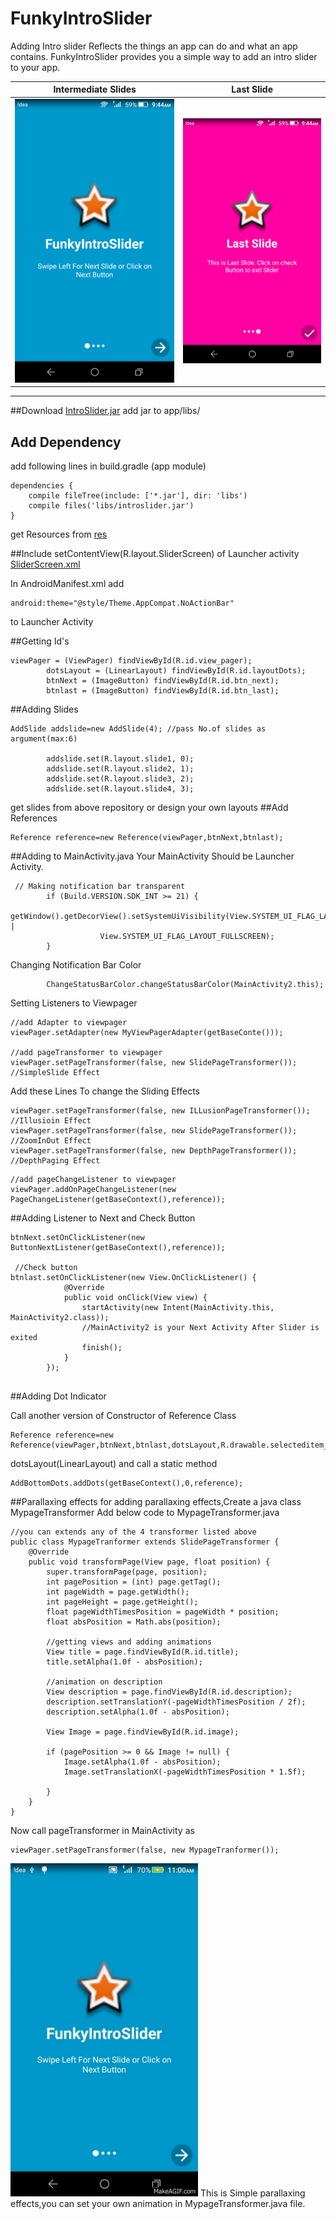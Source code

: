 # FunkyIntroSlider
Adding Intro slider Reflects the things an app can do and what an app contains.
FunkyIntroSlider provides you a simple way to add an intro slider to your app. 

Intermediate Slides           |  Last Slide
:-------------------------:|:-------------------------:
![](https://github.com/Hussaings/FunkyIntroSlider/blob/master/Screenshot_2016-10-19-09-44-28.png)  |  ![](https://github.com/Hussaings/FunkyIntroSlider/blob/master/Screenshot_2016-10-19-09-44-38.png)
-----------------------------------------------------------------------------------------------------------------------

##Download [IntroSlider.jar](https://github.com/Hussaings/FunkyIntroSlider.git)
add jar to app/libs/ 

## Add Dependency 
add following lines in build.gradle (app module)
```
dependencies {
    compile fileTree(include: ['*.jar'], dir: 'libs')
    compile files('libs/introslider.jar')
}
```
get Resources from [res](https://github.com/Hussaings/FunkyIntroSlider/tree/master/res)

##Include
setContentView(R.layout.SliderScreen) of Launcher activity 
[SliderScreen.xml](https://github.com/Hussaings/FunkyIntroSlider/blob/master/SliderScreen.xml)

In AndroidManifest.xml add
```
android:theme="@style/Theme.AppCompat.NoActionBar"
```
to Launcher Activity

##Getting Id's
```
viewPager = (ViewPager) findViewById(R.id.view_pager);
        dotsLayout = (LinearLayout) findViewById(R.id.layoutDots);
        btnNext = (ImageButton) findViewById(R.id.btn_next);
        btnlast = (ImageButton) findViewById(R.id.btn_last);
```
##Adding Slides
```
AddSlide addslide=new AddSlide(4); //pass No.of slides as argument(max:6)

        addslide.set(R.layout.slide1, 0);
        addslide.set(R.layout.slide2, 1);
        addslide.set(R.layout.slide3, 2);
        addslide.set(R.layout.slide4, 3);
```
get slides from above repository or design your own layouts
##Add References
```
Reference reference=new Reference(viewPager,btnNext,btnlast);
```
##Adding to MainActivity.java
Your MainActivity Should be Launcher Activity.
```
 // Making notification bar transparent
        if (Build.VERSION.SDK_INT >= 21) {
            getWindow().getDecorView().setSystemUiVisibility(View.SYSTEM_UI_FLAG_LAYOUT_STABLE |
                    View.SYSTEM_UI_FLAG_LAYOUT_FULLSCREEN);
        }
```
Changing Notification Bar Color
```
        ChangeStatusBarColor.changeStatusBarColor(MainActivity2.this);
```
Setting Listeners to Viewpager
```
//add Adapter to viewpager
viewPager.setAdapter(new MyViewPagerAdapter(getBaseConte()));

//add pageTransformer to viewpager
viewPager.setPageTransformer(false, new SlidePageTransformer());   //SimpleSlide Effect
```
Add these Lines To change the Sliding Effects
```
viewPager.setPageTransformer(false, new ILLusionPageTransformer()); //Illusioin Effect
viewPager.setPageTransformer(false, new SlidePageTransformer());   //ZoomInOut Effect
viewPager.setPageTransformer(false, new DepthPageTransformer());   //DepthPaging Effect
```

```
//add pageChangeListener to viewpager
viewPager.addOnPageChangeListener(new PageChangeListener(getBaseContext(),reference));
```
##Adding Listener to Next and Check Button
```
btnNext.setOnClickListener(new ButtonNextListener(getBaseContext(),reference));
        
 //Check button       
btnlast.setOnClickListener(new View.OnClickListener() {
            @Override
            public void onClick(View view) {
                startActivity(new Intent(MainActivity.this, MainActivity2.class));
                //MainActivity2 is your Next Activity After Slider is exited
                finish();
            }
        });
        
 ```
##Adding Dot Indicator

 Call another version of Constructor of Reference Class
 ```
 Reference reference=new Reference(viewPager,btnNext,btnlast,dotsLayout,R.drawable.selecteditem_dot,R.drawable.nonselecteditem_dot);
```
dotsLayout(LinearLayout)
and call a static method
```
AddBottomDots.addDots(getBaseContext(),0,reference);
```

##Parallaxing effects
for adding parallaxing effects,Create a java class MypageTransformer
Add below code to MypageTransformer.java
```
//you can extends any of the 4 transformer listed above
public class MypageTranformer extends SlidePageTransformer {
    @Override
    public void transformPage(View page, float position) {
        super.transformPage(page, position);
        int pagePosition = (int) page.getTag();
        int pageWidth = page.getWidth();
        int pageHeight = page.getHeight();
        float pageWidthTimesPosition = pageWidth * position;
        float absPosition = Math.abs(position);
        
        //getting views and adding animations
        View title = page.findViewById(R.id.title);
        title.setAlpha(1.0f - absPosition);
        
        //animation on description
        View description = page.findViewById(R.id.description);
        description.setTranslationY(-pageWidthTimesPosition / 2f);
        description.setAlpha(1.0f - absPosition);

        View Image = page.findViewById(R.id.image);

        if (pagePosition >= 0 && Image != null) {
            Image.setAlpha(1.0f - absPosition);
            Image.setTranslationX(-pageWidthTimesPosition * 1.5f);

        }
    }
}
```
Now call pageTransformer in MainActivity as
```
viewPager.setPageTransformer(false, new MypageTranformer());
```
<img src="https://github.com/Hussaings/FunkyIntroSlider/blob/master/Parallaxing.gif" width="300">
This is Simple parallaxing effects,you can set your own animation in MypageTransformer.java file.
